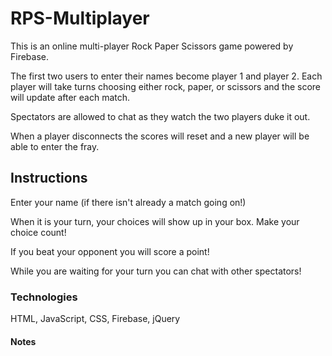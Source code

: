 # RPS-Multiplayer

This is an online multi-player Rock Paper Scissors game powered by Firebase.

The first two users to enter their names become player 1 and player 2. Each player will take turns choosing either rock, paper, or scissors and the score will update after each match.

Spectators are allowed to chat as they watch the two players duke it out.

When a player disconnects the scores will reset and a new player will be able to enter the fray.

## Instructions

Enter your name (if there isn't already a match going on!)

When it is your turn, your choices will show up in your box. Make your choice count!

If you beat your opponent you will score a point!

While you are waiting for your turn you can chat with other spectators!

### Technologies
HTML, JavaScript, CSS, Firebase, jQuery

#### Notes
